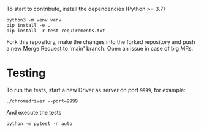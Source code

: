 To start to contribute, install the dependencies (Python >= 3.7)
```
python3 -m venv venv
pip install -e .
pip install -r test-requirements.txt
```
Fork this repository, make the changes into the forked repository and push a new Merge Request to 'main' branch.
Open an issue in case of big MRs.
# Testing
To run the tests, start a new Driver as server on port `9999`, for example:
```
./chromedriver --port=9999
```
And execute the tests
```
python -m pytest -n auto
```